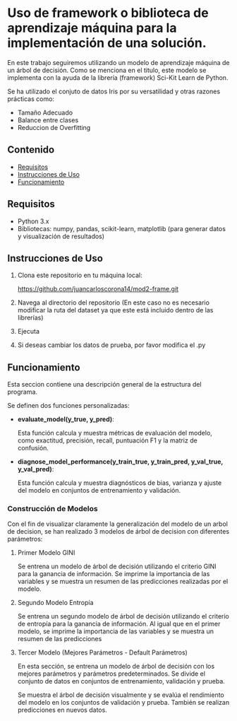 # Uso de framework o biblioteca de aprendizaje máquina para la implementación de una solución.

En este trabajo seguiremos utilizando un modelo de aprendizaje máquina de un árbol de decisión. 
Como se menciona en el titulo, este modelo se implementa con la ayuda de la librería (framework) Sci-Kit Learn de Python.

Se ha utilizado el conjuto de datos Iris por su versatilidad y otras razones prácticas como:

- Tamaño Adecuado
- Balance entre clases
- Reduccion de Overfitting

## Contenido

- [Requisitos](#requisitos)
- [Instrucciones de Uso](#instrucciones-de-uso)
- [Funcionamiento](#funcionamiento)

## Requisitos

- Python 3.x
- Bibliotecas: numpy, pandas, scikit-learn, matplotlib (para generar datos y visualización de resultados)

## Instrucciones de Uso

1. Clona este repositorio en tu máquina local:

    https://github.com/juancarloscorona14/mod2-frame.git

2. Navega al directorio del repositorio (En este caso no es necesario modificar la ruta del dataset ya que este está incluido dentro de las librerías)

3. Ejecuta

4. Si deseas cambiar los datos de prueba, por favor modifica el .py

## Funcionamiento
Esta seccion contiene una descripción general de la estructura del programa.

Se definen dos funciones personalizadas:

- **evaluate_model(y_true, y_pred)**: 

    Esta función calcula y muestra métricas de evaluación del modelo, como exactitud, precisión, recall, puntuación F1 y la matriz de confusión.

- **diagnose_model_performance(y_train_true, y_train_pred, y_val_true, y_val_pred)**: 

    Esta función calcula y muestra diagnósticos de bias, varianza y ajuste del modelo en conjuntos de entrenamiento y validación.

### Construcción de Modelos

Con el fin de visualizar claramente la generalización del modelo de un arbol de decision, se han realizado 3 modelos de árbol de decision con diferentes parámetros:

1. Primer Modelo GINI

    Se entrena un modelo de árbol de decisión utilizando el criterio GINI para la ganancia de información. Se imprime la importancia de las variables y se muestra un resumen de las predicciones realizadas por el modelo.

2. Segundo Modelo Entropía

    Se entrena un segundo modelo de árbol de decisión utilizando el criterio de entropía para la ganancia de información. Al igual que en el primer modelo, se imprime la importancia de las variables y se muestra un resumen de las predicciones

3. Tercer Modelo (Mejores Parámetros - Default Parámetros)

    En esta sección, se entrena un modelo de árbol de decisión con los mejores parámetros y parámetros predeterminados. Se divide el conjunto de datos en conjuntos de entrenamiento, validación y prueba. 
    
    Se muestra el árbol de decisión visualmente y se evalúa el rendimiento del modelo en los conjuntos de validación y prueba. También se realizan predicciones en nuevos datos.